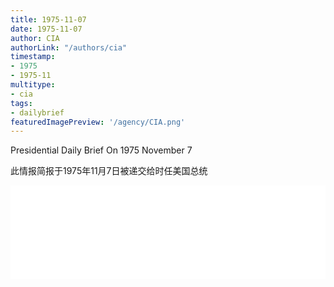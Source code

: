 ```yaml
---
title: 1975-11-07
date: 1975-11-07
author: CIA 
authorLink: "/authors/cia"
timestamp: 
- 1975
- 1975-11
multitype: 
- cia
tags: 
- dailybrief
featuredImagePreview: '/agency/CIA.png'
---
```



Presidential Daily Brief On 1975 November 7

此情报简报于1975年11月7日被递交给时任美国总统

<!--more-->





<div id="over" style="width:100%; overflow:hidden"> <iframe id="sFrame" name="sFrame" frameborder="no" border="0"  allowfullscreen marginwidth="0" scrolling="no" src = " /CIA/1975-11-07.html "  style = " position:absulute; width: 806px; top: 300;" > </iframe> </div>